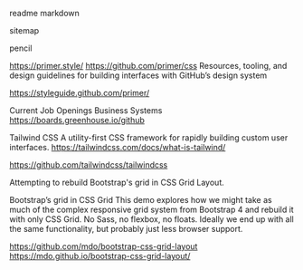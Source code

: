 readme
<span class="iconify" data-icon="mdi:markdown" data-inline="false"></span> markdown

<span class="iconify" data-icon="mdi-light:sitemap" data-inline="false"></span> sitemap

<span class="iconify" data-icon="mdi-light:pencil" data-inline="false"></span> pencil


https://primer.style/
https://github.com/primer/css
Resources, tooling, and design guidelines for building interfaces with GitHub’s design system

https://styleguide.github.com/primer/

Current Job Openings
Business Systems
https://boards.greenhouse.io/github

Tailwind CSS
A utility-first CSS framework for rapidly building custom user interfaces.
https://tailwindcss.com/docs/what-is-tailwind/

https://github.com/tailwindcss/tailwindcss

Attempting to rebuild Bootstrap's grid in CSS Grid Layout. 

Bootstrap’s grid in CSS Grid
This demo explores how we might take as much of the complex responsive grid system from Bootstrap 4 and rebuild it with only CSS Grid. No Sass, no flexbox, no floats. Ideally we end up with all the same functionality, but probably just less browser support.

https://github.com/mdo/bootstrap-css-grid-layout
https://mdo.github.io/bootstrap-css-grid-layout/

